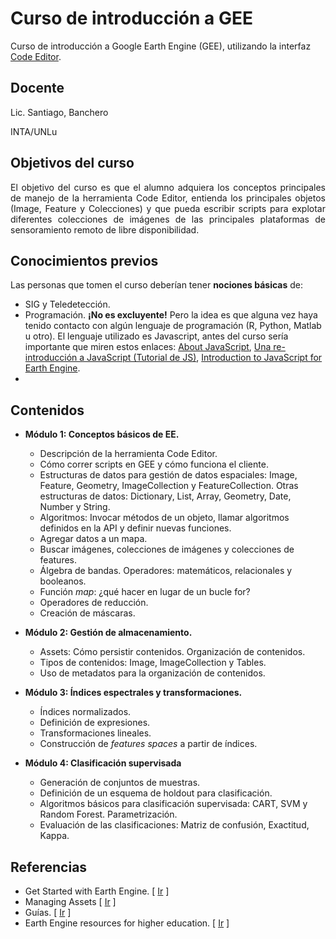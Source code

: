 # Curso de introducción a GEE

Curso de introducción a Google Earth Engine (GEE), utilizando la interfaz [Code Editor](https://code.earthengine.google.com/).


## Docente

Lic. Santiago, Banchero

INTA/UNLu


## Objetivos del curso

<div style="text-align: justify">El objetivo del curso es que el alumno adquiera los conceptos principales de manejo de la herramienta Code Editor, entienda los principales objetos (Image, Feature y Colecciones) y que pueda escribir scripts para explotar diferentes colecciones de imágenes de las principales plataformas de sensoramiento remoto de libre disponibilidad.</div>

## Conocimientos previos

Las personas que tomen el curso deberían tener __nociones básicas__ de:

 * SIG y Teledetección.
 * Programación. **¡No es excluyente!** Pero la idea es que alguna vez haya tenido contacto con algún lenguaje de programación (R, Python, Matlab u otro). El lenguaje utilizado es Javascript, antes del curso sería importante que miren estos enlaces: [About JavaScript](https://developer.mozilla.org/en-US/docs/Web/JavaScript/About_JavaScript), [Una re-introducción a JavaScript (Tutorial de JS)](https://developer.mozilla.org/es/docs/Web/JavaScript/Una_re-introducci%C3%B3n_a_JavaScript), [Introduction to JavaScript for Earth Engine](https://developers.google.com/earth-engine/tutorial_js_01).
 * 

## Contenidos

 * __Módulo 1: Conceptos básicos de EE.__
    * Descripción de la herramienta Code Editor.
    * Cómo correr scripts en GEE y cómo funciona el cliente.
    * Estructuras de datos para gestión de datos espaciales: Image, Feature, Geometry, ImageCollection y FeatureCollection. Otras estructuras de datos: Dictionary, List, Array, Geometry, Date, Number y String.
    * Algoritmos: Invocar métodos de un objeto, llamar algoritmos definidos en la API y definir nuevas funciones.
    * Agregar datos a un mapa.
    * Buscar imágenes, colecciones de imágenes y colecciones de features.
    * Álgebra de bandas. Operadores: matemáticos, relacionales y booleanos.
    * Función _map_: ¿qué hacer en lugar de un bucle for?
    * Operadores de reducción.
    * Creación de máscaras.

 * __Módulo 2: Gestión de almacenamiento.__
    * Assets: Cómo persistir contenidos. Organización de contenidos.
    * Tipos de contenidos: Image, ImageCollection y Tables.
    * Uso de metadatos para la organización de contenidos.

 * __Módulo 3: Índices espectrales y transformaciones.__
    * Índices normalizados.
    * Definición de expresiones.
    * Transformaciones lineales.
    * Construcción de *features spaces* a partir de índices.

 * __Módulo 4: Clasificación supervisada__
    * Generación de conjuntos de muestras.
    * Definición de un esquema de holdout para clasificación.
    * Algoritmos básicos para clasificación supervisada: CART, SVM y Random Forest. Parametrización.
    * Evaluación de las clasificaciones: Matriz de confusión, Exactitud, Kappa.



## Referencias

  * Get Started with Earth Engine. [ [Ir](https://developers.google.com/earth-engine/getstarted) ] 
  * Managing Assets [ [Ir](https://developers.google.com/earth-engine/asset_manager) ]
  * Guías. [ [Ir](https://developers.google.com/earth-engine/) ]
  * Earth Engine resources for higher education. [ [Ir](https://developers.google.com/earth-engine/edu) ]








